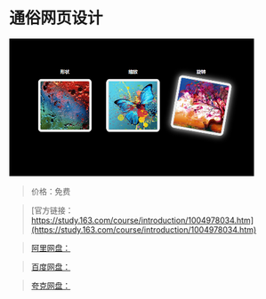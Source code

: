 # 通俗网页设计

![img](../../../assets/study163/free/46E09F19EBFCD7BD05E1BF88653CE229.png)

> 价格：免费

> [官方链接：https://study.163.com/course/introduction/1004978034.htm](https://study.163.com/course/introduction/1004978034.htm)

> [阿里网盘：]()

> [百度网盘：]()

> [夸克网盘：]()
